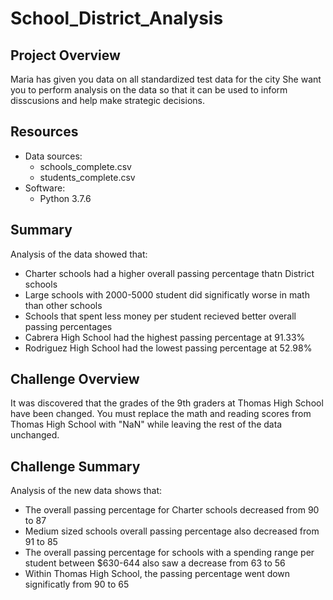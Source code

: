 # School_District_Analysis

## Project Overview
Maria has given you data on all standardized test data for the city She want you to perform analysis on the data so that it can be used to inform disscusions and help make strategic decisions.

## Resources
- Data sources:
  - schools_complete.csv
  - students_complete.csv
- Software:
  - Python 3.7.6
 
 ## Summary
 Analysis of the data showed that:
 - Charter schools had a higher overall passing percentage thatn District schools
 - Large schools with 2000-5000 student did significatly worse in math than other schools
 - Schools that spent less money per student recieved better overall passing percentages
 - Cabrera High School had the highest passing percentage at 91.33%
 - Rodriguez High School had the lowest passing percentage at 52.98%

## Challenge Overview
It was discovered that the grades of the 9th graders at Thomas High School have been changed. You must replace the math and reading scores from Thomas High School with "NaN" while leaving the rest of the data unchanged.

## Challenge Summary
Analysis of the new data shows that:
- The overall passing percentage for Charter schools decreased from 90 to 87
- Medium sized schools overall passing percentage also decreased from 91 to 85
- The overall passing percentage for schools with a spending range per student between $630-644 also saw a decrease from 63 to 56
- Within Thomas High School, the passing percentage went down significatly from 90 to 65
